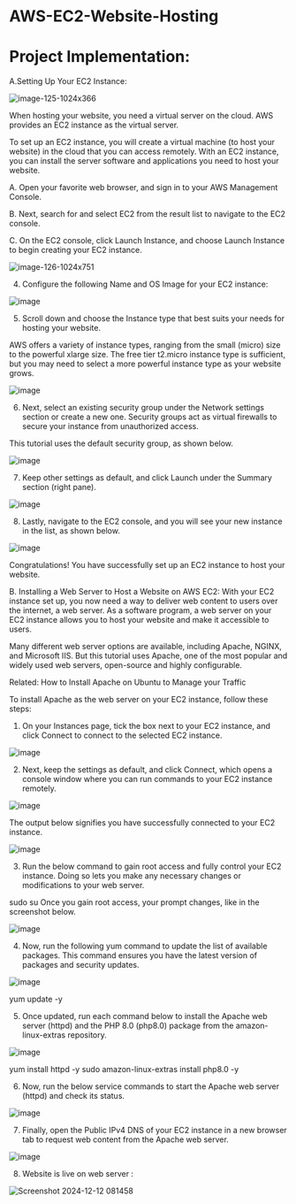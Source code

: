 # AWS-EC2-Website-Hosting



 # Project Implementation:

A.Setting Up Your EC2 Instance:

![image-125-1024x366](https://github.com/user-attachments/assets/562f0889-4847-4fc2-8e23-798242646dda)

When hosting your website, you need a virtual server on the cloud. AWS provides an EC2 instance as the virtual server.

To set up an EC2 instance, you will create a virtual machine (to host your website) in the cloud that you can access remotely. With an EC2 instance, you can install the server software and applications you need to host your website.

A. Open your favorite web browser, and sign in to your AWS Management Console.

B. Next, search for and select EC2 from the result list to navigate to the EC2 console.


C. On the EC2 console, click Launch Instance, and choose Launch Instance to begin creating your EC2 instance.


![image-126-1024x751](https://github.com/user-attachments/assets/2e87e95f-9088-4dd5-8276-4784e56b359b)


4. Configure the following Name and OS Image for your EC2 instance:

![image](https://github.com/user-attachments/assets/839d1f01-4318-4572-92c0-ce2fc7d0b0e9)
   

5. Scroll down and choose the Instance type that best suits your needs for hosting your website.

AWS offers a variety of instance types, ranging from the small (micro) size to the powerful xlarge size. The free tier t2.micro instance type is sufficient, but you may need to select a more powerful instance type as your website grows.

![image](https://github.com/user-attachments/assets/0238bf85-248a-49c3-9271-15ae70c396d3)



6. Next, select an existing security group under the Network settings section or create a new one. Security groups act as virtual firewalls to secure your instance from unauthorized access.

This tutorial uses the default security group, as shown below.

![image](https://github.com/user-attachments/assets/e12ae64b-7c41-4a7f-b65e-0a517f92b4f4)



7. Keep other settings as default, and click Launch under the Summary section (right pane).


![image](https://github.com/user-attachments/assets/dc891171-84c3-46a7-8eed-9d91c81102cf)


8. Lastly, navigate to the EC2 console, and you will see your new instance in the list, as shown below.

![image](https://github.com/user-attachments/assets/10d995c4-cbb7-45f3-99ec-19c80c66be8b)


Congratulations! You have successfully set up an EC2 instance to host your website.


B. Installing a Web Server to Host a Website on AWS EC2:
With your EC2 instance set up, you now need a way to deliver web content to users over the internet, a web server. As a software program, a web server on your EC2 instance allows you to host your website and make it accessible to users.

Many different web server options are available, including Apache, NGINX, and Microsoft IIS. But this tutorial uses Apache, one of the most popular and widely used web servers, open-source and highly configurable.

Related:
How to Install Apache on Ubuntu to Manage your Traffic

To install Apache as the web server on your EC2 instance, follow these steps:

1. On your Instances page, tick the box next to your EC2 instance, and click Connect to connect to the selected EC2 instance.

![image](https://github.com/user-attachments/assets/9d13362a-9880-4d55-9415-10bb4c87c405)



2. Next, keep the settings as default, and click Connect, which opens a console window where you can run commands to your EC2 instance remotely.


![image](https://github.com/user-attachments/assets/4665e92d-87aa-43f7-a22f-ec173013323b)




The output below signifies you have successfully connected to your EC2 instance.

![image](https://github.com/user-attachments/assets/2e197cc0-d365-4463-b4d0-143326c768fc)




3. Run the below command to gain root access and fully control your EC2 instance. Doing so lets you make any necessary changes or modifications to your web server.



sudo su
Once you gain root access, your prompt changes, like in the screenshot below.


![image](https://github.com/user-attachments/assets/9274f38d-30d5-4f0b-a979-c3d77de5ea7e)



4. Now, run the following yum command to update the list of available packages. This command ensures you have the latest version of packages and security updates.

![image](https://github.com/user-attachments/assets/435bf8f5-eb67-48f9-9f0d-8adb3a564fe7)


yum update -y

5. Once updated, run each command below to install the Apache web server (httpd) and the PHP 8.0 (php8.0) package from the amazon-linux-extras repository.


![image](https://github.com/user-attachments/assets/065c63d5-d264-40a1-8224-ab15fd2b3f44)

yum install httpd -y
sudo amazon-linux-extras install php8.0 -y

6. Now, run the below service commands to start the Apache web server (httpd) and check its status.

   
![image](https://github.com/user-attachments/assets/0b655a17-35f0-493a-ae52-5c7566397115)



7. Finally, open the Public IPv4 DNS of your EC2 instance in a new browser tab to request web content from the Apache web server.


![image](https://github.com/user-attachments/assets/518f17a0-e170-4713-832f-713bca5e78f5)


8. Website is live on web server :

   
![Screenshot 2024-12-12 081458](https://github.com/user-attachments/assets/d7bd8aba-5c30-4b6b-b91c-22c2476398e1)

